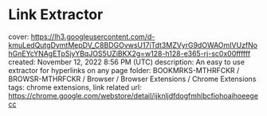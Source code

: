 # Link Extractor

cover: https://lh3.googleusercontent.com/d-kmuLedQutgDymtMepDV_C8BDGOvwsU17iTdt3MZVyrG9dOWAOmIVUzfNohGnEYcYNAgETpSjyYBqJOS5UZiBKX2g=w128-h128-e365-rj-sc0x00ffffff
created: November 12, 2022 8:56 PM (UTC)
description: An easy to use extractor for hyperlinks on any page
folder: BOOKMRKS-MTHRFCKR / BROWSR-MTHRFCKR / Browser / Browser Extensions / Chrome Extensions
tags: chrome extensions, link related
url: https://chrome.google.com/webstore/detail/ijknljdfdogfmhlbcfiohoaihoeegecc